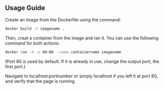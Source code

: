 ## Usage Guide

Create an image from the Dockerfile using the command:

```bash
docker build -t imagename .
```
Then, creat a container from the image and ran it. You can use the following command for both actions:

```bash
docker run -d -p 80:80 --name containername imagename
```

(Port 80 is used by default. If it is already in use, change the output port, the first port.)

Navigate to localhost:portnumber or simply localhost if you left it at port 80, and verify that the page is running.
